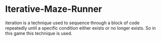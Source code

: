 # Iterative-Maze-Runner
iteration is a technique used to sequence through a block of code repeatedly until a specific condition either exists or no longer exists. So in this game this technique is used.
